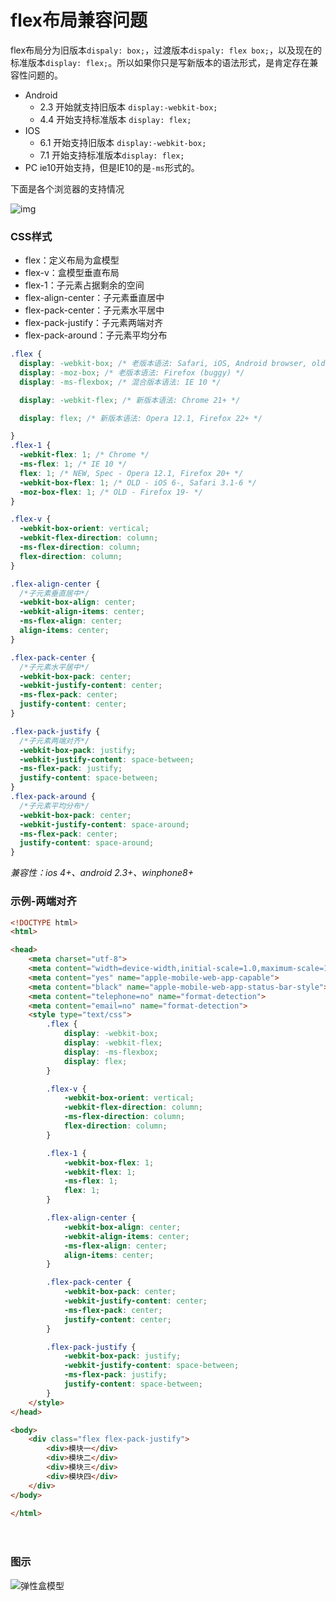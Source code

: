 # flex布局兼容问题

flex布局分为旧版本`dispaly: box;`，过渡版本`dispaly: flex box;`，以及现在的标准版本`display: flex;`。所以如果你只是写新版本的语法形式，是肯定存在兼容性问题的。

- Android 
  - 2.3 开始就支持旧版本 `display:-webkit-box;`
  - 4.4 开始支持标准版本 `display: flex;`
- IOS 
  - 6.1 开始支持旧版本 `display:-webkit-box;`
  - 7.1 开始支持标准版本`display: flex;`
- PC 
  ie10开始支持，但是IE10的是`-ms`形式的。

下面是各个浏览器的支持情况

![img](http://pt2wfxkik.bkt.clouddn.com/006tKfTcgy1g0r0l3vozuj31so0r2diw.jpg)

 

 

### CSS样式

- flex：定义布局为盒模型
- flex-v：盒模型垂直布局
- flex-1：子元素占据剩余的空间
- flex-align-center：子元素垂直居中
- flex-pack-center：子元素水平居中
- flex-pack-justify：子元素两端对齐
- flex-pack-around：子元素平均分布

```css
.flex {
  display: -webkit-box; /* 老版本语法: Safari, iOS, Android browser, older WebKit browsers. */
  display: -moz-box; /* 老版本语法: Firefox (buggy) */
  display: -ms-flexbox; /* 混合版本语法: IE 10 */

  display: -webkit-flex; /* 新版本语法: Chrome 21+ */

  display: flex; /* 新版本语法: Opera 12.1, Firefox 22+ */

}
.flex-1 {
  -webkit-flex: 1; /* Chrome */
  -ms-flex: 1; /* IE 10 */
  flex: 1; /* NEW, Spec - Opera 12.1, Firefox 20+ */
  -webkit-box-flex: 1; /* OLD - iOS 6-, Safari 3.1-6 */
  -moz-box-flex: 1; /* OLD - Firefox 19- */
}

.flex-v {
  -webkit-box-orient: vertical;
  -webkit-flex-direction: column;
  -ms-flex-direction: column;
  flex-direction: column;
}

.flex-align-center {
  /*子元素垂直居中*/
  -webkit-box-align: center;
  -webkit-align-items: center;
  -ms-flex-align: center;
  align-items: center;
}

.flex-pack-center {
  /*子元素水平居中*/
  -webkit-box-pack: center;
  -webkit-justify-content: center;
  -ms-flex-pack: center;
  justify-content: center;
}

.flex-pack-justify {
  /*子元素两端对齐*/
  -webkit-box-pack: justify;
  -webkit-justify-content: space-between;
  -ms-flex-pack: justify;
  justify-content: space-between;
}
.flex-pack-around {
  /*子元素平均分布*/
  -webkit-box-pack: center;
  -webkit-justify-content: space-around;
  -ms-flex-pack: center;
  justify-content: space-around;
}

```



*兼容性：ios 4+、android 2.3+、winphone8+*

### 示例-两端对齐

```html
<!DOCTYPE html>
<html>

<head>
    <meta charset="utf-8">
    <meta content="width=device-width,initial-scale=1.0,maximum-scale=1.0,user-scalable=no" name="viewport">
    <meta content="yes" name="apple-mobile-web-app-capable">
    <meta content="black" name="apple-mobile-web-app-status-bar-style">
    <meta content="telephone=no" name="format-detection">
    <meta content="email=no" name="format-detection">
    <style type="text/css">
        .flex {
            display: -webkit-box;
            display: -webkit-flex;
            display: -ms-flexbox;
            display: flex;
        }

        .flex-v {
            -webkit-box-orient: vertical;
            -webkit-flex-direction: column;
            -ms-flex-direction: column;
            flex-direction: column;
        }

        .flex-1 {
            -webkit-box-flex: 1;
            -webkit-flex: 1;
            -ms-flex: 1;
            flex: 1;
        }

        .flex-align-center {
            -webkit-box-align: center;
            -webkit-align-items: center;
            -ms-flex-align: center;
            align-items: center;
        }

        .flex-pack-center {
            -webkit-box-pack: center;
            -webkit-justify-content: center;
            -ms-flex-pack: center;
            justify-content: center;
        }

        .flex-pack-justify {
            -webkit-box-pack: justify;
            -webkit-justify-content: space-between;
            -ms-flex-pack: justify;
            justify-content: space-between;
        }
    </style>
</head>

<body>
    <div class="flex flex-pack-justify">
        <div>模块一</div>
        <div>模块二</div>
        <div>模块三</div>
        <div>模块四</div>
    </div>
</body>

</html>
```

　　

 

### 图示

![弹性盒模型](http://pt2wfxkik.bkt.clouddn.com/006tKfTcgy1g0r0l7e4w1j309k01f0k9.jpg)